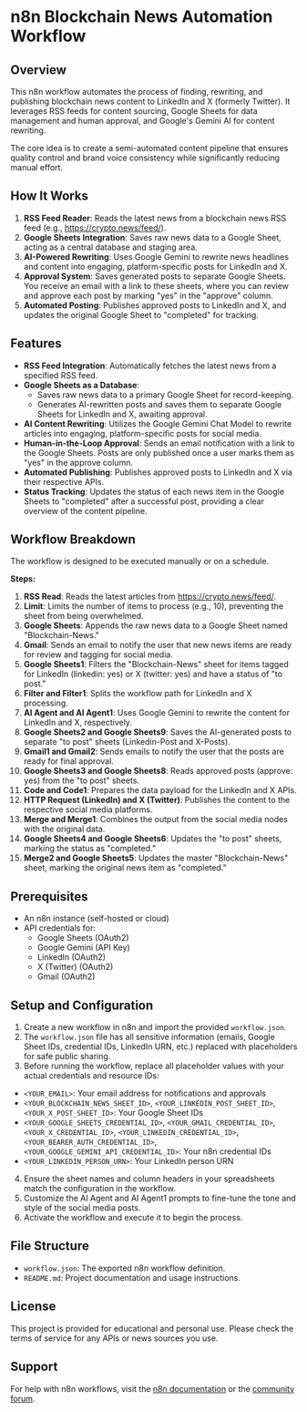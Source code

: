 # n8n Blockchain News Automation Workflow

## Overview

This n8n workflow automates the process of finding, rewriting, and publishing blockchain news content to LinkedIn and X (formerly Twitter). It leverages RSS feeds for content sourcing, Google Sheets for data management and human approval, and Google's Gemini AI for content rewriting.

The core idea is to create a semi-automated content pipeline that ensures quality control and brand voice consistency while significantly reducing manual effort.

## How It Works

1. **RSS Feed Reader**: Reads the latest news from a blockchain news RSS feed (e.g., https://crypto.news/feed/).
2. **Google Sheets Integration**: Saves raw news data to a Google Sheet, acting as a central database and staging area.
3. **AI-Powered Rewriting**: Uses Google Gemini to rewrite news headlines and content into engaging, platform-specific posts for LinkedIn and X.
4. **Approval System**: Saves generated posts to separate Google Sheets. You receive an email with a link to these sheets, where you can review and approve each post by marking "yes" in the "approve" column.
5. **Automated Posting**: Publishes approved posts to LinkedIn and X, and updates the original Google Sheet to "completed" for tracking.

## Features

- **RSS Feed Integration**: Automatically fetches the latest news from a specified RSS feed.
- **Google Sheets as a Database**:
  - Saves raw news data to a primary Google Sheet for record-keeping.
  - Generates AI-rewritten posts and saves them to separate Google Sheets for LinkedIn and X, awaiting approval.
- **AI Content Rewriting**: Utilizes the Google Gemini Chat Model to rewrite articles into engaging, platform-specific posts for social media.
- **Human-in-the-Loop Approval**: Sends an email notification with a link to the Google Sheets. Posts are only published once a user marks them as "yes" in the approve column.
- **Automated Publishing**: Publishes approved posts to LinkedIn and X via their respective APIs.
- **Status Tracking**: Updates the status of each news item in the Google Sheets to "completed" after a successful post, providing a clear overview of the content pipeline.

## Workflow Breakdown

The workflow is designed to be executed manually or on a schedule.

**Steps:**

1. **RSS Read**: Reads the latest articles from https://crypto.news/feed/.
2. **Limit**: Limits the number of items to process (e.g., 10), preventing the sheet from being overwhelmed.
3. **Google Sheets**: Appends the raw news data to a Google Sheet named "Blockchain-News."
4. **Gmail**: Sends an email to notify the user that new news items are ready for review and tagging for social media.
5. **Google Sheets1**: Filters the "Blockchain-News" sheet for items tagged for LinkedIn (linkedin: yes) or X (twitter: yes) and have a status of "to post."
6. **Filter and Filter1**: Splits the workflow path for LinkedIn and X processing.
7. **AI Agent and AI Agent1**: Uses Google Gemini to rewrite the content for LinkedIn and X, respectively.
8. **Google Sheets2 and Google Sheets9**: Saves the AI-generated posts to separate "to post" sheets (Linkedin-Post and X-Posts).
9. **Gmail1 and Gmail2**: Sends emails to notify the user that the posts are ready for final approval.
10. **Google Sheets3 and Google Sheets8**: Reads approved posts (approve: yes) from the "to post" sheets.
11. **Code and Code1**: Prepares the data payload for the LinkedIn and X APIs.
12. **HTTP Request (LinkedIn) and X (Twitter)**: Publishes the content to the respective social media platforms.
13. **Merge and Merge1**: Combines the output from the social media nodes with the original data.
14. **Google Sheets4 and Google Sheets6**: Updates the "to post" sheets, marking the status as "completed."
15. **Merge2 and Google Sheets5**: Updates the master "Blockchain-News" sheet, marking the original news item as "completed."

## Prerequisites

- An n8n instance (self-hosted or cloud)
- API credentials for:
  - Google Sheets (OAuth2)
  - Google Gemini (API Key)
  - LinkedIn (OAuth2)
  - X (Twitter) (OAuth2)
  - Gmail (OAuth2)

## Setup and Configuration

1. Create a new workflow in n8n and import the provided `workflow.json`.
2. The `workflow.json` file has all sensitive information (emails, Google Sheet IDs, credential IDs, LinkedIn URN, etc.) replaced with placeholders for safe public sharing.
3. Before running the workflow, replace all placeholder values with your actual credentials and resource IDs:

- `<YOUR_EMAIL>`: Your email address for notifications and approvals
- `<YOUR_BLOCKCHAIN_NEWS_SHEET_ID>`, `<YOUR_LINKEDIN_POST_SHEET_ID>`, `<YOUR_X_POST_SHEET_ID>`: Your Google Sheet IDs
- `<YOUR_GOOGLE_SHEETS_CREDENTIAL_ID>`, `<YOUR_GMAIL_CREDENTIAL_ID>`, `<YOUR_X_CREDENTIAL_ID>`, `<YOUR_LINKEDIN_CREDENTIAL_ID>`, `<YOUR_BEARER_AUTH_CREDENTIAL_ID>`, `<YOUR_GOOGLE_GEMINI_API_CREDENTIAL_ID>`: Your n8n credential IDs
- `<YOUR_LINKEDIN_PERSON_URN>`: Your LinkedIn person URN

4. Ensure the sheet names and column headers in your spreadsheets match the configuration in the workflow.
5. Customize the AI Agent and AI Agent1 prompts to fine-tune the tone and style of the social media posts.
6. Activate the workflow and execute it to begin the process.

## File Structure

- `workflow.json`: The exported n8n workflow definition.
- `README.md`: Project documentation and usage instructions.

## License

This project is provided for educational and personal use. Please check the terms of service for any APIs or news sources you use.

## Support

For help with n8n workflows, visit the [n8n documentation](https://docs.n8n.io/) or the [community forum](https://community.n8n.io/).
